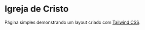 # Igreja de Cristo

Página simples demonstrando um layout criado com [Tailwind CSS](https://tailwindcss.com/).
